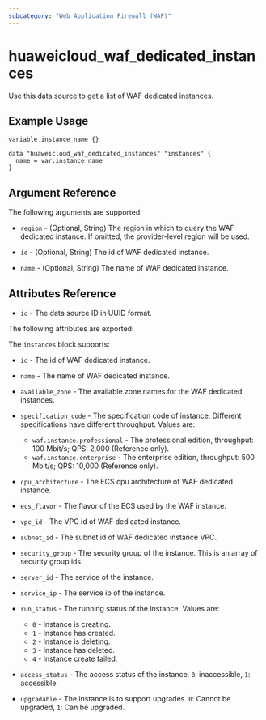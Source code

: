 ```yaml
---
subcategory: "Web Application Firewall (WAF)"
---
```


# huaweicloud_waf_dedicated_instances

Use this data source to get a list of WAF dedicated instances.

## Example Usage

```hcl
variable instance_name {}

data "huaweicloud_waf_dedicated_instances" "instances" {
  name = var.instance_name
}
```

## Argument Reference

The following arguments are supported:

* `region` - (Optional, String) The region in which to query the WAF dedicated instance.
  If omitted, the provider-level region will be used.

* `id` - (Optional, String) The id of WAF dedicated instance.

* `name` - (Optional, String) The name of WAF dedicated instance.

## Attributes Reference

* `id` - The data source ID in UUID format.

The following attributes are exported:

The `instances` block supports:

* `id` - The id of WAF dedicated instance.

* `name` - The name of WAF dedicated instance.

* `available_zone` - The available zone names for the WAF dedicated instances.

* `specification_code` - The specification code of instance.
  Different specifications have different throughput. Values are:
  * `waf.instance.professional` - The professional edition, throughput: 100 Mbit/s; QPS: 2,000 (Reference only).
  * `waf.instance.enterprise` - The enterprise edition, throughput: 500 Mbit/s; QPS: 10,000 (Reference only).

* `cpu_architecture` - The ECS cpu architecture of WAF dedicated instance.

* `ecs_flavor` - The flavor of the ECS used by the WAF instance.

* `vpc_id` - The VPC id of WAF dedicated instance.

* `subnet_id` - The subnet id of WAF dedicated instance VPC.

* `security_group` - The security group of the instance. This is an array of security group ids.

* `server_id` - The service of the instance.

* `service_ip` - The service ip of the instance.

* `run_status` - The running status of the instance. Values are:
  * `0` - Instance is creating.
  * `1` - Instance has created.
  * `2` - Instance is deleting.
  * `3` - Instance has deleted.
  * `4` - Instance create failed.

* `access_status` - The access status of the instance. `0`: inaccessible, `1`: accessible.

* `upgradable` - The instance is to support upgrades. `0`: Cannot be upgraded, `1`: Can be upgraded.
